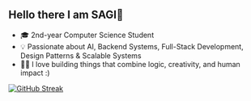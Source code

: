 ## Hello there I am SAGI👋
- 🎓 2nd-year Computer Science Student
- 💡 Passionate about AI, Backend Systems, Full-Stack Development, Design Patterns & Scalable Systems
- 👨‍💻 I love building things that combine logic, creativity, and human impact :)

[![GitHub Streak](https://streak-stats.demolab.com?user=sagagaga4&theme=javascript-dark&border_radius=3.6)](https://git.io/streak-stats)
